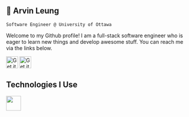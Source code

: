 ## 🎸 Arvin Leung
    Software Engineer @ University of Ottawa
Welcome to my Github profile! I am a full-stack software engineer who is eager to learn new things and develop awesome stuff. You can reach me via the links below.

[<img src="https://img.shields.io/badge/LinkedIn-0077B5?style=for-the-badge&logo=linkedin&logoColor=white" alt="Get it on SERVICE" height="32" />](www.linkedin.com/in/arvin-leung)
[<img src="https://img.shields.io/badge/Gmail-D14836?style=for-the-badge&logo=gmail&logoColor=white" alt="Get it on SERVICE" height="32" />](leungarvin@gmail.com)

## Technologies I Use
<p>
<img src="https://cdn.jsdelivr.net/gh/devicons/devicon@latest/icons/react/react-original.svg" height="40" width="40" />
</p>
<!--
**Leung-Arvin/Leung-Arvin** is a ✨ _special_ ✨ repository because its `README.md` (this file) appears on your GitHub profile.

Here are some ideas to get you started:

- 🔭 I’m currently working on ...
- 🌱 I’m currently learning ...
- 👯 I’m looking to collaborate on ...
- 🤔 I’m looking for help with ...
- 💬 Ask me about ...
- 📫 How to reach me: ...
- 😄 Pronouns: ...
- ⚡ Fun fact: ...
-->
